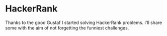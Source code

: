 # HackerRank
Thanks to the good Gustaf I started solving HackerRank problems. I'll share some with the aim of not forgetting the funniest challenges.

